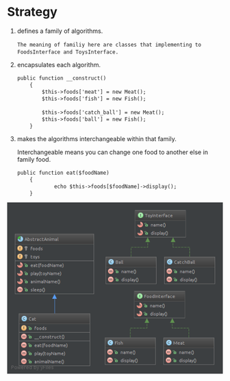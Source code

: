 Strategy
====================


1. defines a family of algorithms.

    `The meaning of familiy here are classes that implementing to FoodsInterface and ToysInterface.`

2. encapsulates each algorithm.

    ```
    public function __construct()
        {
            $this->foods['meat'] = new Meat();
            $this->foods['fish'] = new Fish();

            $this->foods['catch_ball'] = new Meat();
            $this->foods['ball'] = new Fish();
        }
    ```

3. makes the algorithms interchangeable within that family.

    Interchangeable means you can change one food to another else in family food.

    ```
    public function eat($foodName)
        {
                echo $this->foods[$foodName]->display();
        }
    ```

![strategy diagram](diagram.png?raw=true "strategy diagram")



